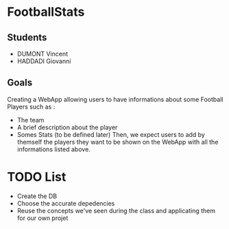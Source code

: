 # FootballStats

## Students
* DUMONT Vincent
* HADDADI Giovanni

## Goals
Creating a WebApp allowing users to have informations about some Football Players such as :
* The team
* A brief description about the player
* Somes Stats (to be defined later)
Then, we expect users to add by themself the players they want to be shown on the WebApp with all the informations listed above.

# TODO List
* Create the DB
* Choose the accurate depedencies
* Reuse the concepts we've seen during the class and applicating them for our own projet
